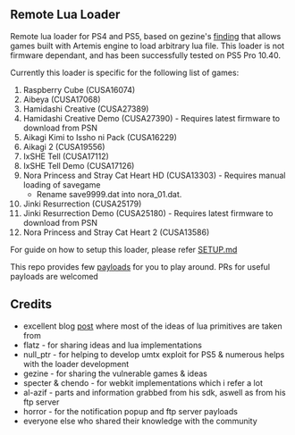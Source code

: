 
## Remote Lua Loader

Remote lua loader for PS4 and PS5, based on gezine's [finding](https://github.com/Gezine/ArtemisLuaLoader/) that allows games built with Artemis engine to load arbitrary lua file. This loader is not firmware dependant, and has been successfully tested on PS5 Pro 10.40.  

Currently this loader is specific for the following list of games:

1. Raspberry Cube (CUSA16074)
2. Aibeya (CUSA17068)
3. Hamidashi Creative (CUSA27389)
4. Hamidashi Creative Demo (CUSA27390) - Requires latest firmware to download from PSN
5. Aikagi Kimi to Issho ni Pack (CUSA16229)
6. Aikagi 2 (CUSA19556)
7. IxSHE Tell (CUSA17112)
8. IxSHE Tell Demo (CUSA17126)
9. Nora Princess and Stray Cat Heart HD (CUSA13303) - Requires manual loading of savegame
   - Rename save9999.dat into nora_01.dat.
9. Jinki Resurrection (CUSA25179)
10. Jinki Resurrection Demo (CUSA25180) - Requires latest firmware to download from PSN
11. Nora Princess and Stray Cat Heart 2 (CUSA13586)

For guide on how to setup this loader, please refer [SETUP.md](SETUP.md)

This repo provides few [payloads](payloads/) for you to play around. PRs for useful payloads are welcomed

## Credits

* excellent blog [post](https://memorycorruption.net/posts/rce-lua-factorio/) where most of the ideas of lua primitives are taken from 
* flatz - for sharing ideas and lua implementations
* null_ptr - for helping to develop umtx exploit for PS5 & numerous helps with the loader development
* gezine - for sharing the vulnerable games & ideas
* specter & chendo - for webkit implementations which i refer a lot
* al-azif - parts and information grabbed from his sdk, aswell as from his ftp server
* horror - for the notification popup and ftp server payloads
* everyone else who shared their knowledge with the community

